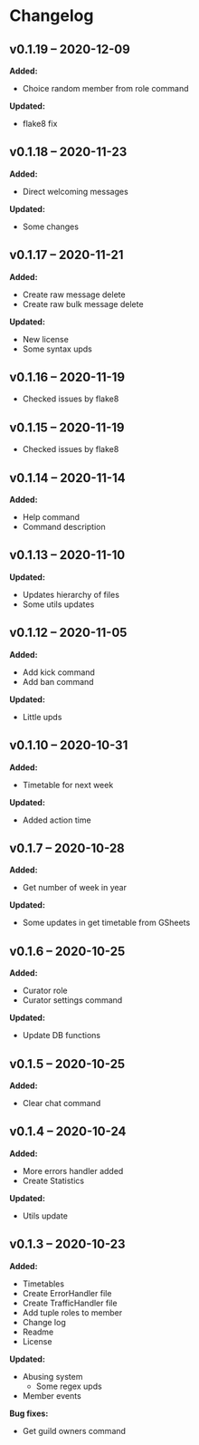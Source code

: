 # Changelog

## v0.1.19 – 2020-12-09
**Added:**
- Choice random member from role command

**Updated:**
- flake8 fix


## v0.1.18 – 2020-11-23
**Added:**
- Direct welcoming messages

**Updated:**
- Some changes


## v0.1.17 – 2020-11-21
**Added:**
- Create raw message delete
- Create raw bulk message delete

**Updated:**
- New license
- Some syntax upds


## v0.1.16 – 2020-11-19
- Checked issues by flake8


## v0.1.15 – 2020-11-19
- Checked issues by flake8


## v0.1.14 – 2020-11-14
**Added:**
- Help command
- Command description

## v0.1.13 – 2020-11-10
**Updated:**
- Updates hierarchy of files
- Some utils updates


## v0.1.12 – 2020-11-05
**Added:**
- Add kick command
- Add ban command

**Updated:**
- Little upds


## v0.1.10 – 2020-10-31
**Added:**
- Timetable for next week

**Updated:**
- Added action time


## v0.1.7 – 2020-10-28
**Added:**
- Get number of week in year

**Updated:**
- Some updates in get timetable from GSheets


## v0.1.6 – 2020-10-25
**Added:**
- Curator role
- Curator settings command

**Updated:**
- Update DB functions


## v0.1.5 – 2020-10-25
**Added:**
- Clear chat command


## v0.1.4 – 2020-10-24
**Added:**
- More errors handler added
- Create Statistics

**Updated:**
- Utils update


## v0.1.3 – 2020-10-23
**Added:**
- Timetables
- Create ErrorHandler file
- Create TrafficHandler file
- Add tuple roles to member
- Change log
- Readme
- License

**Updated:**
- Abusing system
  - Some regex upds
- Member events

**Bug fixes:**
- Get guild owners command
